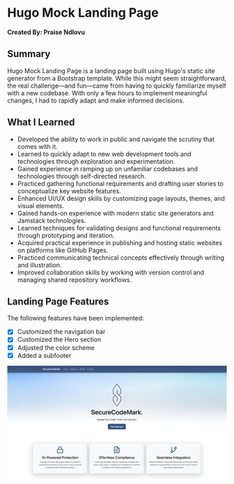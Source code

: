 # Hugo Mock Landing Page

**Created By: Praise Ndlovu**

## Summary

Hugo Mock Landing Page is a landing page built using Hugo's static site generator from a Bootstrap template. While this might seem straightforward, the real challenge—and fun—came from having to quickly familiarize myself with a new codebase. With only a few hours to implement meaningful changes, I had to rapidly adapt and make informed decisions.

## What I Learned

- Developed the ability to work in public and navigate the scrutiny that comes with it.
- Learned to quickly adapt to new web development tools and technologies through exploration and experimentation.
- Gained experience in ramping up on unfamiliar codebases and technologies through self-directed research.
- Practiced gathering functional requirements and drafting user stories to conceptualize key website features.
- Enhanced UI/UX design skills by customizing page layouts, themes, and visual elements.
- Gained hands-on experience with modern static site generators and Jamstack technologies.
- Learned techniques for validating designs and functional requirements through prototyping and iteration.
- Acquired practical experience in publishing and hosting static websites on platforms like GitHub Pages.
- Practiced communicating technical concepts effectively through writing and illustration.
- Improved collaboration skills by working with version control and managing shared repository workflows.

## Landing Page Features

The following features have been implemented:

- [X] Customized the navigation bar
- [X] Customized the Hero section
- [X] Adjusted the color scheme
- [X] Added a subfooter

![Landing Page](images/screenshot.png)
